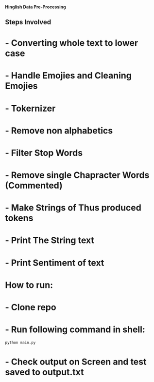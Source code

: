 #### Hinglish Data Pre-Processing

## Steps Involved

# - Converting whole text to lower case
# - Handle Emojies and Cleaning Emojies
# - Tokernizer
# - Remove non alphabetics
# - Filter Stop Words
# - Remove single Chapracter Words (Commented)

# - Make Strings of Thus produced tokens
# - Print The String text
# - Print Sentiment of text

# How to run:
# - Clone repo
# - Run following command in shell:
    python main.py

# - Check output on Screen and test saved to output.txt
